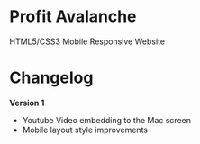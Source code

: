 # Profit Avalanche
HTML5/CSS3 Mobile Responsive Website

Changelog
==========

**Version 1**

- Youtube Video embedding to the Mac screen
- Mobile layout style improvements
